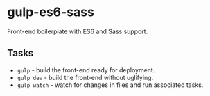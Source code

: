 # gulp-es6-sass

Front-end boilerplate with ES6 and Sass support.

## Tasks

- `gulp` - build the front-end ready for deployment.
- `gulp dev` - build the front-end without uglifying.
- `gulp watch` - watch for changes in files and run associated tasks.

